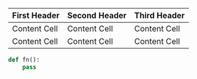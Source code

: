 First Header | Second Header | Third Header
------------ | ------------- | ------------
Content Cell | Content Cell  | Content Cell
Content Cell | Content Cell  | Content Cell


```python
def fn():
    pass
```
